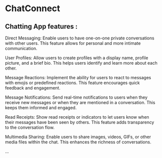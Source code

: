﻿# ChatConnect
## Chatting App features :
Direct Messaging: 
Enable users to have one-on-one private conversations with other users. This feature allows for personal and more intimate communication.

User Profiles: 
Allow users to create profiles with a display name, profile picture, and a brief bio. This helps users identify and learn more about each other.

Message Reactions: 
Implement the ability for users to react to messages with emojis or predefined reactions. This feature encourages quick feedback and engagement.

Message Notifications: 
Send real-time notifications to users when they receive new messages or when they are mentioned in a conversation. This keeps them informed and engaged.

Read Receipts: 
Show read receipts or indicators to let users know when their messages have been seen by others. This feature adds transparency to the conversation flow.

Multimedia Sharing: 
Enable users to share images, videos, GIFs, or other media files within the chat. This enhances the richness of conversations.

...
